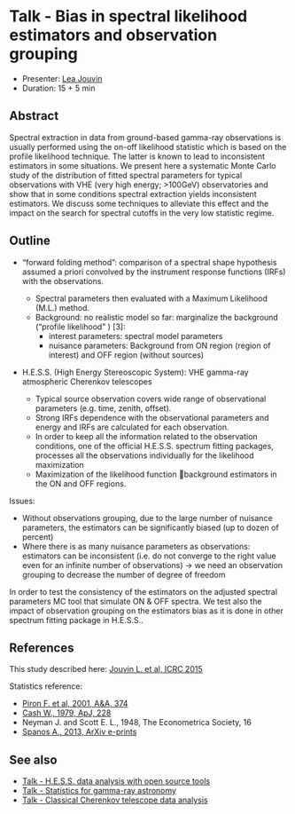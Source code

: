 # Talk - Bias in spectral likelihood estimators and observation grouping

* Presenter: [Lea Jouvin](https://github.com/JouvinLea)
* Duration: 15 + 5 min

## Abstract

Spectral extraction in data from ground-based gamma-ray observations is usually
performed using the on-off likelihood statistic which is based on the profile
likelihood technique. The latter is known to lead to inconsistent estimators in
some situations. We present here a systematic Monte Carlo study of the
distribution of fitted spectral parameters for typical observations with VHE
(very high energy; >100GeV) observatories and show that in some conditions
spectral extraction yields inconsistent estimators. We discuss some techniques
to alleviate this effect and the impact on the search for spectral cutoffs in
the very low statistic regime.

## Outline

* “forward folding method”:
  comparison of a spectral shape hypothesis assumed a priori convolved by
  the instrument response functions (IRFs) with the observations.
  * Spectral parameters then evaluated with a Maximum Likelihood (M.L.) method. 
  * Background: no realistic model so far: marginalize the background (“profile likelihood” ) [3]:
    - interest parameters: spectral model parameters
    - nuisance parameters: Background from ON region (region of interest) and OFF region (without sources)

* H.E.S.S. (High Energy Stereoscopic System): VHE gamma-ray atmospheric Cherenkov telescopes
   * Typical source observation covers wide range of observational parameters (e.g. time, zenith, offset).
   * Strong IRFs dependence with the observational parameters and energy and IRFs are calculated for each observation. 
   * In order to keep all the information related to the observation conditions, one of the official H.E.S.S. spectrum fitting packages, processes all the observations individually for the likelihood maximization
   * Maximization of the likelihood function background estimators in the ON and OFF regions.

Issues:

* Without observations grouping, due to the large number of nuisance parameters,
  the estimators can be significantly biased (up to dozen of percent)
* Where there is as many nuisance parameters as observations:
  estimators can be inconsistent (i.e. do not converge to the right value
  even for an infinite number of observations)
  -> we need an observation grouping to decrease the number of degree of freedom

In order to test the consistency of the estimators on the adjusted spectral
parameters MC tool that simulate ON & OFF spectra. We test also the impact of
observation grouping on the estimators bias as it is done in other spectrum
fitting package in H.E.S.S..


## References

This study described here: [Jouvin L. et al, ICRC 2015](https://indico.cern.ch/event/344485/session/142/contribution/1183)

Statistics reference:

* [Piron F. et al, 2001, A&A, 374](http://labs.adsabs.harvard.edu/adsabsadsabs/abs/2001A%26A...374..895P/)
* [Cash W., 1979, ApJ, 228](http://labs.adsabs.harvard.edu/adsabsadsabs/abs/1979ApJ...228..939C/)
* Neyman J. and Scott E. L.,  1948, The Econometrica Society, 16
* [Spanos A., 2013, ArXiv e-prints](http://labs.adsabs.harvard.edu/adsabsadsabs/abs/2013arXiv1301.0118S/)

## See also

* [Talk - H.E.S.S. data analysis with open source tools](https://github.com/gammapy/2015-MPIK-Workshop/tree/gh-pages/talks/hess)
* [Talk - Statistics for gamma-ray astronomy](https://github.com/gammapy/2015-MPIK-Workshop/tree/gh-pages/talks/analysis-stats)
* [Talk - Classical Cherenkov telescope data analysis](https://github.com/gammapy/2015-MPIK-Workshop/tree/gh-pages/talks/analysis-classical)
